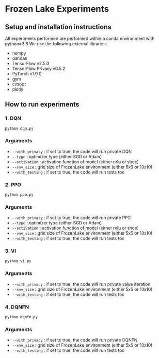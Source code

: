 # Frozen Lake Experiments

## Setup and installation instructions
All experiments performed are performed within a conda environment with python=3.8
We use the following external libraries:
- numpy
- pandas
- TensorFlow v2.5.0
- TensorFlow Privacy v0.5.2
- PyTorch v1.9.0
- gym
- cvxopt
- plotly

## How to run experiments
### 1. DQN
```python
python dqn.py
```
### Arguments
- `--with_privacy` : if set to true, the code will run private DQN
- `--type` : optimizer type (either SGD or Adam)
- `--activation` : activation function of model (either relu or shoe)
- `--env_size` : grid size of FrozenLake environment (either 5x5 or 10x10)
- `--with_testing` : if set to true, the code will run tests too

### 2. PPO
```python
python ppo.py
```
### Arguments
- `--with_privacy` : if set to true, the code will run private PPO
- `--type` : optimizer type (either SGD or Adam)
- `--activation` : activation function of model (either relu or shoe)
- `--env_size` : grid size of FrozenLake environment (either 5x5 or 10x10)
- `--with_testing` : if set to true, the code will run tests too

### 3. VI
```python
python vi.py
```
### Arguments
- `--with_privacy` : if set to true, the code will run private value iteration
- `--env_size` : grid size of FrozenLake environment (either 5x5 or 10x10)
- `--with_testing` : if set to true, the code will run tests too

### 4. DQNFN
```python
python dqnfn.py
```
### Arguments
- `--with_privacy` : if set to true, the code will run private DQNFN
- `--env_size` : grid size of FrozenLake environment (either 5x5 or 10x10)
- `--with_testing` : if set to true, the code will run tests too